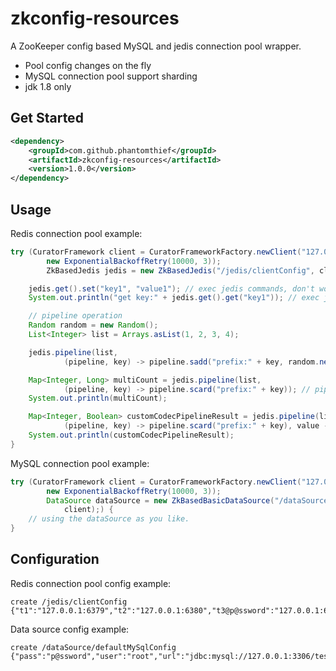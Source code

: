 zkconfig-resources
=======================

A ZooKeeper config based MySQL and jedis connection pool wrapper.

* Pool config changes on the fly
* MySQL connection pool support sharding
* jdk 1.8 only

## Get Started

```xml
<dependency>
    <groupId>com.github.phantomthief</groupId>
    <artifactId>zkconfig-resources</artifactId>
    <version>1.0.0</version>
</dependency>
```

## Usage

Redis connection pool example:

```Java
try (CuratorFramework client = CuratorFrameworkFactory.newClient("127.0.0.1:2181",
        new ExponentialBackoffRetry(10000, 3));
        ZkBasedJedis jedis = new ZkBasedJedis("/jedis/clientConfig", client);) { // declare a jedis client using a config from zk's node.

    jedis.get().set("key1", "value1"); // exec jedis commands, don't worry about returning the connection back to the pool.
    System.out.println("get key:" + jedis.get().get("key1")); // exec jedis commands.

    // pipeline operation
    Random random = new Random();
    List<Integer> list = Arrays.asList(1, 2, 3, 4);

    jedis.pipeline(list,
            (pipeline, key) -> pipeline.sadd("prefix:" + key, random.nextInt(100) + "")); // pipeline write

    Map<Integer, Long> multiCount = jedis.pipeline(list,
            (pipeline, key) -> pipeline.scard("prefix:" + key)); // pipeline read
    System.out.println(multiCount);

    Map<Integer, Boolean> customCodecPipelineResult = jedis.pipeline(list,
            (pipeline, key) -> pipeline.scard("prefix:" + key), value -> value > 10); // pipeline with customize decoder
    System.out.println(customCodecPipelineResult);
}
```

MySQL connection pool example:

```Java
try (CuratorFramework client = CuratorFrameworkFactory.newClient("127.0.0.1:2181",
        new ExponentialBackoffRetry(10000, 3));
        DataSource dataSource = new ZkBasedBasicDataSource("/dataSource/defaultMySqlConfig",
            client);) {
    // using the dataSource as you like.
}
```

## Configuration

Redis connection pool config example:

```
create /jedis/clientConfig {"t1":"127.0.0.1:6379","t2":"127.0.0.1:6380","t3@p@ssword":"127.0.0.1:6381"}
```

Data source config example:

```
create /dataSource/defaultMySqlConfig {"pass":"p@ssword","user":"root","url":"jdbc:mysql://127.0.0.1:3306/test"}
```